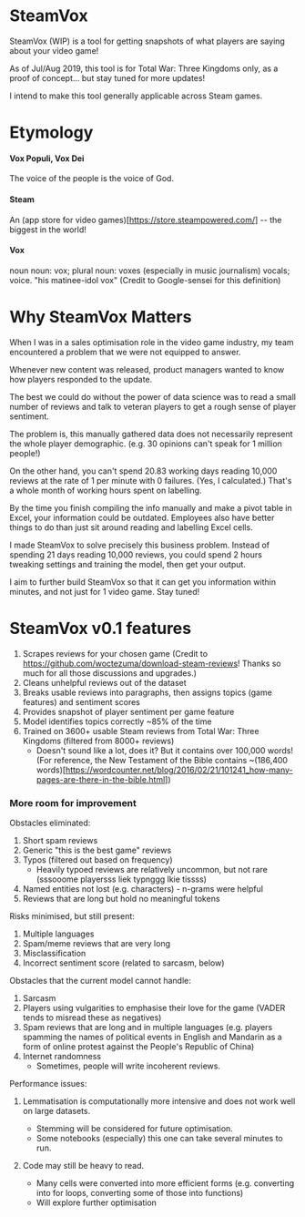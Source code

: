 # SteamVox
SteamVox (WIP) is a tool for getting snapshots of what players are saying about your video game! 

As of Jul/Aug 2019, this tool is for Total War: Three Kingdoms only, as a proof of concept... but stay tuned for more updates!

I intend to make this tool generally applicable across Steam games.

# Etymology

#### Vox Populi, Vox Dei
The voice of the people is the voice of God.

#### Steam

An (app store for video games)[https://store.steampowered.com/] -- the biggest in the world!

#### Vox
noun
noun: vox; plural noun: voxes
(especially in music journalism) vocals; voice.
"his matinee-idol vox"
(Credit to Google-sensei for this definition)

# Why SteamVox Matters
When I was in a sales optimisation role in the video game industry, my team encountered a problem that we were not equipped to answer.

Whenever new content was released, product managers wanted to know how players responded to the update. 

The best we could do without the power of data science was to read a small number of reviews and talk to veteran players to get a rough sense of player sentiment.

The problem is, this manually gathered data does not necessarily represent the whole player demographic. (e.g. 30 opinions can't speak for 1 million people!)

On the other hand, you can't spend 20.83 working days reading 10,000 reviews at the rate of 1 per minute with 0 failures. (Yes, I calculated.) That's a whole month of working hours spent on labelling.

By the time you finish compiling the info manually and make a pivot table in Excel, your information could be outdated. Employees also have better things to do than just sit around reading and labelling Excel cells. 

I made SteamVox to solve precisely this business problem. Instead of spending 21 days reading 10,000 reviews, you could spend 2 hours tweaking settings and training the model, then get your output.

I aim to further build SteamVox so that it can get you information within minutes, and not just for 1 video game. Stay tuned!


# SteamVox v0.1 features
1. Scrapes reviews for your chosen game (Credit to https://github.com/woctezuma/download-steam-reviews! Thanks so much for all those discussions and upgrades.)
2. Cleans unhelpful reviews out of the dataset
3. Breaks usable reviews into paragraphs, then assigns topics (game features) and sentiment scores
4. Provides snapshot of player sentiment per game feature
5. Model identifies topics correctly ~85% of the time 
6. Trained on 3600+ usable Steam reviews from Total War: Three Kingdoms (filtered from 8000+ reviews)
    - Doesn't sound like a lot, does it? But it contains over 100,000 words! (For reference, the New Testament of the Bible contains ~(186,400 words)[https://wordcounter.net/blog/2016/02/21/101241_how-many-pages-are-there-in-the-bible.html])


### More room for improvement

Obstacles eliminated:
1. Short spam reviews
2. Generic "this is the best game" reviews
3. Typos (filtered out based on frequency)
    - Heavily typoed reviews are relatively uncommon, but not rare (sssooome playersss liek typnggg lkie tissss)
4. Named entities not lost (e.g. characters) - n-grams were helpful
5. Reviews that are long but hold no meaningful tokens

Risks minimised, but still present:
1. Multiple languages
2. Spam/meme reviews that are very long
3. Misclassification
4. Incorrect sentiment score (related to sarcasm, below)

Obstacles that the current model cannot handle:
1. Sarcasm
2. Players using vulgarities to emphasise their love for the game (VADER tends to misread these as negatives)
3. Spam reviews that are long and in multiple languages (e.g. players spamming the names of political events in English and Mandarin as a form of online protest against the People's Republic of China)
4. Internet randomness
    - Sometimes, people will write incoherent reviews. 

Performance issues:
1. Lemmatisation is computationally more intensive and does not work well on large datasets.
    - Stemming will be considered for future optimisation.
    - Some notebooks (especially) this one can take several minutes to run.
    
2. Code may still be heavy to read. 
    - Many cells were converted into more efficient forms (e.g. converting into for loops, converting some of those into functions)
    - Will explore further optimisation
